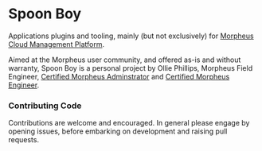 # Spoon Boy

Applications plugins and tooling, mainly (but not exclusively) for [Morpheus Cloud Management Platform](https://morpheusdata.com).

Aimed at the Morpheus user community, and offered as-is and without warranty, Spoon Boy is a personal project by Ollie Phillips, Morpheus Field Engineer, [Certified Morpheus Adminstrator](https://www.credly.com/badges/a9db6966-898e-4537-a985-b2a92395713b/public_url) and [Certified Morpheus Engineer](https://www.credly.com/badges/06d1d0c3-8d88-4dc0-82fa-9024562f3361/public_url). 

### Contributing Code
Contributions are welcome and encouraged. In general please engage by opening issues, before embarking on development and raising pull requests.

